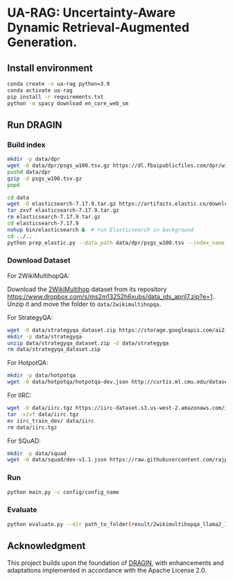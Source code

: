 # UA-RAG: Uncertainty-Aware Dynamic Retrieval-Augmented Generation.

## Install environment

```bash
conda create -n ua-rag python=3.9
conda activate ua-rag
pip install -r requirements.txt
python -m spacy download en_core_web_sm
```

## Run DRAGIN

### Build index

```bash
mkdir -p data/dpr
wget -O data/dpr/psgs_w100.tsv.gz https://dl.fbaipublicfiles.com/dpr/wikipedia_split/psgs_w100.tsv.gz
pushd data/dpr
gzip -d psgs_w100.tsv.gz
popd
```

```bash
cd data
wget -O elasticsearch-7.17.9.tar.gz https://artifacts.elastic.co/downloads/elasticsearch/elasticsearch-7.17.9-linux-x86_64.tar.gz  # download Elasticsearch
tar zxvf elasticsearch-7.17.9.tar.gz
rm elasticsearch-7.17.9.tar.gz 
cd elasticsearch-7.17.9
nohup bin/elasticsearch &  # run Elasticsearch in background
cd ../..
python prep_elastic.py --data_path data/dpr/psgs_w100.tsv --index_name wiki  # build index
```

### Download Dataset

For 2WikiMultihopQA:

Download the [2WikiMultihop](https://www.dropbox.com/s/ms2m13252h6xubs/data_ids_april7.zip?e=1) dataset from its repository <https://www.dropbox.com/s/ms2m13252h6xubs/data_ids_april7.zip?e=1>. Unzip it and move the folder to `data/2wikimultihopqa`.

For StrategyQA:

```bash
wget -O data/strategyqa_dataset.zip https://storage.googleapis.com/ai2i/strategyqa/data/strategyqa_dataset.zip
mkdir -p data/strategyqa
unzip data/strategyqa_dataset.zip -d data/strategyqa
rm data/strategyqa_dataset.zip 
```

For HotpotQA:

```bash
mkdir -p data/hotpotqa
wget -O data/hotpotqa/hotpotqa-dev.json http://curtis.ml.cmu.edu/datasets/hotpot/hotpot_dev_distractor_v1.json
```

For IIRC:

```bash
wget -O data/iirc.tgz https://iirc-dataset.s3.us-west-2.amazonaws.com/iirc_train_dev.tgz
tar -xzvf data/iirc.tgz
mv iirc_train_dev/ data/iirc
rm data/iirc.tgz
```

For SQuAD:

```bash
mkdir -p data/squad
wget -O data/squad/dev-v1.1.json https://raw.githubusercontent.com/rajpurkar/SQuAD-explorer/refs/heads/master/dataset/dev-v1.1.json
```

### Run

```bash
python main.py -c config/config_name
```

### Evaluate

```bash
python evaluate.py --dir path_to_folder(result/2wikimultihopqa_llama2_13b/fold)
```
## Acknowledgment

This project builds upon the foundation of [DRAGIN](https://github.com/oneal2000/DRAGIN), with enhancements and adaptations implemented in accordance with the Apache License 2.0.
